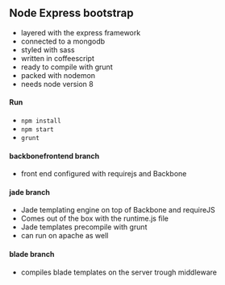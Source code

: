 ## Node Express bootstrap

* layered with the express framework
* connected to a mongodb
* styled with sass
* written in coffeescript
* ready to compile with grunt
* packed with nodemon
* needs node version 8

#### Run
* `npm install`
* `npm start`
* `grunt`

#### backbonefrontend branch
* front end configured with requirejs and Backbone

#### jade branch
* Jade templating engine on top of Backbone and requireJS
* Comes out of the box with the runtime.js file
* Jade templates precompile with grunt
* can run on apache as well

#### blade branch
* compiles blade templates on the server trough middleware
